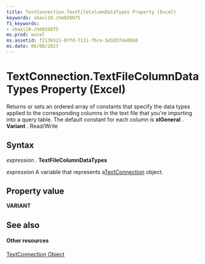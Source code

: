 ```yaml
---
title: TextConnection.TextFileColumnDataTypes Property (Excel)
keywords: vbaxl10.chm926075
f1_keywords:
- vbaxl10.chm926075
ms.prod: excel
ms.assetid: f2136521-07fd-7111-f6ce-5d18374a06b0
ms.date: 06/08/2017
---
```



# TextConnection.TextFileColumnDataTypes Property (Excel)

Returns or sets an ordered array of constants that specify the data types applied to the corresponding columns in the text file that you're importing into a query table. The default constant for each column is **xlGeneral** . **Variant** . Read/Write


## Syntax

 _expression_ . **TextFileColumnDataTypes**

 _expression_ A variable that represents a[TextConnection](textconnection-object-excel.md) object.


## Property value

 **VARIANT**


## See also


#### Other resources



[TextConnection Object](textconnection-object-excel.md)

